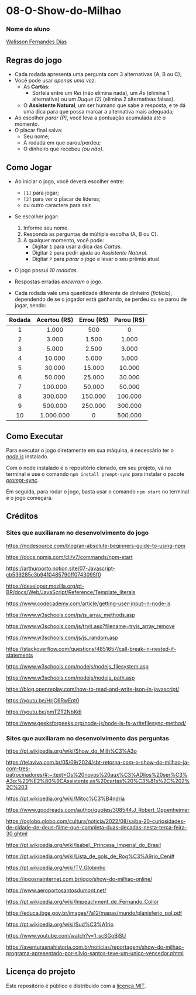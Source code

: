 # 08-O-Show-do-Milhao

### Nome do aluno
[Walisson Fernandes Dias](https://github.com/Murynga)

## Regras do jogo

- Cada rodada apresenta uma pergunta com 3 alternativas (A, B ou C);
- Você pode usar *apenas uma vez*:
  - As **Cartas**:
    - Sorteia entre um *Rei* (não elimina nada), um *Ás* (elimina 1 alternativa) ou um *Duque (2)* (elimina 2 alternativas falsas).
  - O **Assistente Natural**, um ser humano que sabe a resposta, e te dá uma dica para que possa marcar a alternativa mais adequada;
- Ao escolher *parar (P)*, você leva a pontuação acumulada até o momento.
- O placar final salva:
  - Seu nome;
  - A rodada em que parou/perdeu;
  - O dinheiro que recebeu *(ou não)*.

## Como Jogar

- Ao iniciar o jogo, você deverá escolher entre:
  - `[1]` para jogar;
  - `[2]` para ver o placar de líderes;
  - ou outro caractere para sair.

- Se escolher jogar:
  1. Informe seu nome.
  2. Responda as perguntas de múltipla escolha (A, B ou C).
  3. A qualquer momento, você pode:
     - Digitar `1` para usar a dica das *Cartas*.
     - Digitar `2` para pedir ajuda ao *Assistente Natural*.
     - Digitar `P` para *parar o jogo* e levar o seu prêmio atual.

- O jogo possui *10 rodadas*.  
- Respostas erradas *encerram* o jogo.  
- Cada rodada vale uma quantidade diferente de dinheiro *(fictício)*, dependendo de se o jogador está ganhando, se perdeu ou se parou de jogar, sendo:

| Rodada | Acertou (R$) | Errou (R$) | Parou (R$) | 
| :---: | :---: | :---: | :---: |
| 1 | 1.000 | 500 | 0 |
| 2 | 3.000 | 1.500 | 1.000 |
| 3 | 5.000 | 2.500 | 3.000 |
| 4 | 10.000 | 5.000 | 5.000 |
| 5 | 30.000 | 15.000 | 10.000 |
| 6 | 50.000 | 25.000 | 30.000 |
| 7 | 100.000 | 50.000 | 50.000 |
| 8 | 300.000 | 150.000 | 100.000 |
| 9 | 500.000 | 250.000 | 300.000 |
| 10 | 1.000.000 | 0 | 500.000 |

## Como Executar

Para executar o jogo diretamente em sua máquina, é necessário ter o *[node.js](https://nodejs.org/pt/download)* instalado.  
  
Com o node instalado e o repositório clonado, em seu projeto, vá no terminal e use o comando `npm install prompt-sync` para instalar o pacote *[prompt-sync](https://www.npmjs.com/package/prompt-sync)*.  
  
Em seguida, para rodar o jogo, basta usar o comando `npm start` no terminal e o jogo começará.  
  
## Créditos

### Sites que auxiliaram no desenvolvimento do jogo

https://nodesource.com/blog/an-absolute-beginners-guide-to-using-npm

https://docs.npmjs.com/cli/v7/commands/npm-start

https://arthurporto.notion.site/07-Javascript-cb539285c3b9410485790ff0743095f0

https://developer.mozilla.org/pt-BR/docs/Web/JavaScript/Reference/Template_literals

https://www.codecademy.com/article/getting-user-input-in-node-js

https://www.w3schools.com/js/js_array_methods.asp

https://www.w3schools.com/js/tryit.asp?filename=tryjs_array_remove

https://www.w3schools.com/js/js_random.asp

https://stackoverflow.com/questions/4851657/call-break-in-nested-if-statements

https://www.w3schools.com/nodejs/nodejs_filesystem.asp

https://www.w3schools.com/nodejs/nodejs_path.asp

https://blog.openreplay.com/how-to-read-and-write-json-in-javascript/

https://youtu.be/HrjC6RwEpt0

https://youtu.be/pmTZT2NbKdI

https://www.geeksforgeeks.org/node-js/node-js-fs-writefilesync-method/

### Sites que auxiliaram no desenvolvimento das perguntas

https://pt.wikipedia.org/wiki/Show_do_Milh%C3%A3o

https://telaviva.com.br/05/09/2024/sbt-retorna-com-o-show-do-milhao-ja-com-tres-patrocinadores/#:~:text=Os%20novos%20aux%C3%ADlios%20ser%C3%A3o:%20%E2%80%9CAssistente,as%20cartas%20%C3%81s%2C%202%2C%203

https://pt.wikipedia.org/wiki/Mitoc%C3%B4ndria

https://www.goodreads.com/author/quotes/308544.J_Robert_Oppenheimer

https://oglobo.globo.com/cultura/noticia/2022/08/saiba-20-curiosidades-de-cidade-de-deus-filme-que-completa-duas-decadas-nesta-terca-feira-30.ghtml

https://pt.wikipedia.org/wiki/Isabel,_Princesa_Imperial_do_Brasil

https://pt.wikipedia.org/wiki/Lista_de_gols_de_Rog%C3%A9rio_Ceni#

https://pt.wikipedia.org/wiki/TV_Globinho

https://jogosnainternet.com.br/jogo/show-do-milhao-online/

https://www.aeroportosantosdumont.net/

https://pt.wikipedia.org/wiki/Impeachment_de_Fernando_Collor

https://educa.ibge.gov.br/images/7a12/mapas/mundo/planisferio_pol.pdf

https://pt.wikipedia.org/wiki/Sud%C3%A1rio

https://www.youtube.com/watch?v=1_scSGoBjSU

https://aventurasnahistoria.com.br/noticias/reportagem/show-do-milhao-programa-apresentado-por-silvio-santos-teve-um-unico-vencedor.phtml

## Licença do projeto

Este repositório é público e distribuído com a [licença MIT](./LICENSE.md).
